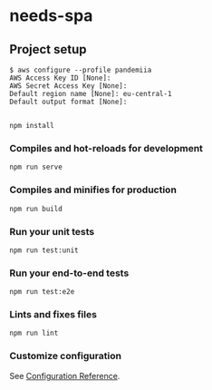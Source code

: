 # needs-spa



## Project setup
```
$ aws configure --profile pandemiia
AWS Access Key ID [None]: 
AWS Secret Access Key [None]: 
Default region name [None]: eu-central-1
Default output format [None]: 


npm install
```

### Compiles and hot-reloads for development
```
npm run serve
```

### Compiles and minifies for production
```
npm run build
```

### Run your unit tests
```
npm run test:unit
```

### Run your end-to-end tests
```
npm run test:e2e
```

### Lints and fixes files
```
npm run lint
```

### Customize configuration
See [Configuration Reference](https://cli.vuejs.org/config/).
